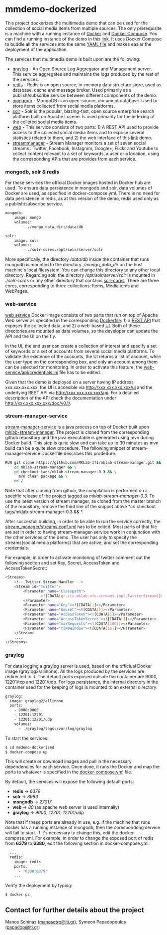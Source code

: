 mmdemo-dockerized
===========================

This project dockerizes the multimedia demo that can be used for the collection of social media items from multiple sources. The only prerequisite is a machine with a running
instance of [Docker](https://docs.docker.com/engine/quickstart/) and [Docker Compose](https://docs.docker.com/compose/overview/). You can find a running instance of the demo in this [link](http://step-mklab.iti.gr). It uses Docker Compose to buddle all the services into the same [YAML file](https://github.com/MKLab-ITI/mmdemo-dockerized/blob/master/docker-compose.yml) and makes easier the deployment of the application.

The services that multimedia demo is built upon are the following:

* [graylog](https://www.graylog.org/) - An Open Source Log Aggregator and Management server. This service aggregates and maintains the logs produced by the rest of the services.
* [redis](http://redis.io/) - Redis is an open source, in-memory data structure store, used as database, cache and message broker. Used primarily as a publish/subscribe service between different components of the demo.
* [mongodb](https://www.mongodb.com/) - MongoDB is an open-source, document database. Used to store items collected from social media platforms.  
* [solr](http://lucene.apache.org/solr/) - Solr is the popular, blazing-fast, open source enterprise search platform built on Apache Lucene. Is used primarily for the indexing of the colleted social media items.
* [web](https://github.com/MKLab-ITI/mmdemo-dockerized/tree/master/web-service) - This service consists of two parts: 1) A REST API used to provide access to the colleced social media items and to expose several statistics related to them, and 2) the web interface of this [link](http://step-mklab.iti.gr) demo.
* [streammanager](https://github.com/MKLab-ITI/mklab-stream-manager) - Stream Manager monitors a set of seven social streams : Twitter, Facebook, Instagram, Google+, Flickr and Youtube to collect content relevant to a set of keywords, a user or a location, using the corresponding APIs that are provides from each service.

### mongodb,  solr & redis

For these services the official Docker images hosted in Docker hub are used. To ensure data persistence in mongodb and solr, data volumes of Docker are used, as specified in docker-compose.yml. There is no need for data persistence in redis, as at this version of the demo, redis used only as a publish/subscribe service.

```sh
mongodb:
    image: mongo
    volumes:
        - ./mongo_data_dir:/data/db

solr:
    image: solr
    volumes:
        - ./solr-cores:/opt/solr/server/solr
```

More specifically, the directory */data/db* inside the container that runs mongodb is mounted to the directory *./mongo_data_dir* on the host machine's local filesystem. You can change this directory to any other local directory. Regarding solr, the directory */opt/solr/server/solr* is mounted in *./solr-cores* or any other directory that contains [solr-cores](https://github.com/MKLab-ITI/mmdemo-dockerized/tree/master/solr-cores). There are three cores, corresponding to three collections: Items, MediaItems and WebPages.

### web-service

[web service](https://github.com/MKLab-ITI/mmdemo-dockerized/tree/master/web-service) Docker image consists of two parts that run on top of Apache Web server as specified in the corresponding [Dockerfile](https://github.com/MKLab-ITI/mmdemo-dockerized/blob/master/web-service/Dockerfile): 1) a [REST API](https://github.com/MKLab-ITI/mmdemo-dockerized/tree/master/web-service/api) that exposes the collected data, and 2) a web-based [UI](https://github.com/MKLab-ITI/mmdemo-dockerized/tree/master/web-service/ui). Both of these directories are mounted as data volumes, so the developer can update the API and the UI on the fly.

In the UI, the end user can create a collection of interest and specify a set of keywords or a set of accounts from several social media platforms. To validate the existence of the accounts, the UI returns a list of account, while the user type on the corresponding box, and only an account among them can be selected for monitoring. In order to activate this feature, the [web-service/api/credentials.ini](https://github.com/MKLab-ITI/mmdemo-dockerized/blob/master/web-service/api/credentials.ini) file has to be edited.

Given that the demo is deployed on a server having IP address xxx.xxx.xxx.xxx, the UI is accesible via http://xxx.xxx.xxx.xxx/ui and the underlying REST API via http://xxx.xxx.xxx.xxx/api. For a detailed description of the API check the documentation under http://xxx.xxx.xxx.xxx/doc/v0.1/.

### stream-manager-service

[stream-manager-service](https://github.com/MKLab-ITI/mmdemo-dockerized/tree/master/stream-manager-service) is a java process on top of Docker built upon [mklab-stream-manager](https://github.com/MKLab-ITI/mklab-stream-manager). The project is cloned from the corresponding github repository and the java executable is generated using mvn during Docker build. This step is quite slow and can take up to 30 minutes as mvn build can be a quite slow procedure. The following snippet of stream-manager-service Dockerfile describes this prodedure.

```sh
RUN git clone https://github.com/MKLab-ITI/mklab-stream-manager.git && \
    cd mklab-stream-manager	&& \
    cd checkout tags/mklab-stream-manager-0.3 && \
	  mvn clean package && \
    cd /
```

Note that after cloning from github, the compilation is performed on a specific release of the project tagged as *mklab-stream-manager-0.3*. To use the latest version of stream manager, as cloned from the master branch of the repository, remove the third line of the snippet above *cd checkout tags/mklab-stream-manager-0.3 && \*. 

After succesfull building, in order to be able to run the service correctly, the [stream_manager/streams.conf.xml](https://github.com/MKLab-ITI/mmdemo-dockerized/blob/master/stream-manager-service/stream_manager/streams.conf.xml) has to be edited. Most parts of that file are set in order to having stream-manager-service work in conjunction with the other services of the demo. The user has only to specify the streams(social media platforms) that are active, and set the corresponding credentials.

For example, in order to activate monitoring of twitter comment out the following section and set Key, Secret, AccessToken and AccessTokenSecret:
```sh
<Streams>
    <!-- Twitter Stream Handler -->
    <Stream id="Twitter">
        <Parameter name="Classpath">
           		<![CDATA[gr.iti.mklab.sfc.streams.impl.TwitterStream]]>
		</Parameter>
        <Parameter name="Key"><![CDATA[]]></Parameter>
        <Parameter name="Secret"><![CDATA[]]></Parameter>
        <Parameter name="AccessToken"><![CDATA[]]></Parameter>
        <Parameter name="AccessTokenSecret"><![CDATA[]]></Parameter>
        <Parameter name="maxRequests"><![CDATA[180]]></Parameter>
        <Parameter name="timeWindow"><![CDATA[15]]></Parameter>
  	</Stream>
  	....
</Streams>
```

### graylog

For data logging a graylog server is used, based on the officiual Docker image (graylog2/allinone). All the logs produced by the services are redirected to it. The default ports exposed outside the container are 9000, 12201/tcp and 12201/udp. For logs persistance, the internal directory in the container used for the keeping of logs is mounted to an external directory:

```sh
graylog:
  image: graylog2/allinone
  ports:
    - 9000:9000
    - 12201:12201
    - 12201:12201/udp
    volumes:
      - ./graylog/logs:/var/log/graylog
```  

To start the services:
```sh
$ cd mmdemo-dockerized
$ docker-compose up
```
This will create or download images and pull in the necessary dependencies for each service. Once done, it runs the Docker and map the ports to whatever is specified in the [docker-compose.yml](https://github.com/MKLab-ITI/mmdemo-dockerized/blob/master/docker-compose.yml) file.

By default, the services will expose the following default ports:
* **redis** -> *6379*
* **solr** -> *8983*
* **mongodb** -> *27017*
* **web** -> *80* (as apache web server is used internally)
* **graylog** -> *9000*, *12201*, *12201/udp*

Note that if these ports are already in use, e.g. if the machine that runs docker has a running instance of mongodb,
then the corespondong service will fail to start. If it's necessary to change this, edit the docker-compose.yml. For example, in order to change the exposed port of redis from **6379** to **6380**, edit the following section in docker-compose.yml:

```sh
  ...
  redis:
    image: redis
    ports:
      - "6380:6379"
    ...
```

Verify the deployment by typing:

```sh
$ docker ps
```

## Contact for further details about the project

Manos Schinas (manosetro@iti.gr), Symeon Papadopoulos (papadop@iti.gr)
